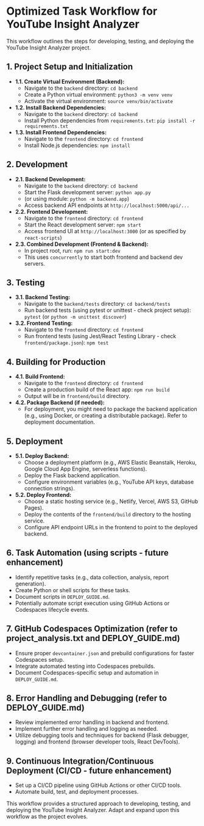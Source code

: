 # Optimized Task Workflow for YouTube Insight Analyzer

This workflow outlines the steps for developing, testing, and deploying the YouTube Insight Analyzer project.

## 1. Project Setup and Initialization

- **1.1. Create Virtual Environment (Backend):**
  - Navigate to the `backend` directory: `cd backend`
  - Create a Python virtual environment: `python3 -m venv venv`
  - Activate the virtual environment: `source venv/bin/activate`
- **1.2. Install Backend Dependencies:**
  - Navigate to the `backend` directory: `cd backend`
  - Install Python dependencies from `requirements.txt`: `pip install -r requirements.txt`
- **1.3. Install Frontend Dependencies:**
  - Navigate to the `frontend` directory: `cd frontend`
  - Install Node.js dependencies: `npm install`

## 2. Development

- **2.1. Backend Development:**
  - Navigate to the `backend` directory: `cd backend`
  - Start the Flask development server: `python app.py` 
  - (or using module: `python -m backend.app`)
  - Access backend API endpoints at `http://localhost:5000/api/...`
- **2.2. Frontend Development:**
  - Navigate to the `frontend` directory: `cd frontend`
  - Start the React development server: `npm start`
  - Access frontend UI at `http://localhost:3000` (or as specified by `react-scripts`)
- **2.3. Combined Development (Frontend & Backend):**
  - In project root, run: `npm run start:dev` 
  - This uses `concurrently` to start both frontend and backend dev servers.

## 3. Testing

- **3.1. Backend Testing:**
  - Navigate to the `backend/tests` directory: `cd backend/tests`
  - Run backend tests (using pytest or unittest - check project setup): `pytest` (or `python -m unittest discover`)
- **3.2. Frontend Testing:**
  - Navigate to the `frontend` directory: `cd frontend`
  - Run frontend tests (using Jest/React Testing Library - check `frontend/package.json`): `npm test`

## 4. Building for Production

- **4.1. Build Frontend:**
  - Navigate to the `frontend` directory: `cd frontend`
  - Create a production build of the React app: `npm run build`
  - Output will be in `frontend/build` directory.
- **4.2. Package Backend (if needed):**
  - For deployment, you might need to package the backend application (e.g., using Docker, or creating a distributable package). Refer to deployment documentation.

## 5. Deployment

- **5.1. Deploy Backend:**
  - Choose a deployment platform (e.g., AWS Elastic Beanstalk, Heroku, Google Cloud App Engine, serverless functions).
  - Deploy the Flask backend application. 
  - Configure environment variables (e.g., YouTube API keys, database connection strings).
- **5.2. Deploy Frontend:**
  - Choose a static hosting service (e.g., Netlify, Vercel, AWS S3, GitHub Pages).
  - Deploy the contents of the `frontend/build` directory to the hosting service.
  - Configure API endpoint URLs in the frontend to point to the deployed backend.

## 6. Task Automation (using scripts - future enhancement)

- Identify repetitive tasks (e.g., data collection, analysis, report generation).
- Create Python or shell scripts for these tasks.
- Document scripts in `DEPLOY_GUIDE.md`.
- Potentially automate script execution using GitHub Actions or Codespaces lifecycle events.

## 7. GitHub Codespaces Optimization (refer to project_analysis.txt and DEPLOY_GUIDE.md)

- Ensure proper `devcontainer.json` and prebuild configurations for faster Codespaces setup.
- Integrate automated testing into Codespaces prebuilds.
- Document Codespaces-specific setup and automation in `DEPLOY_GUIDE.md`.

## 8. Error Handling and Debugging (refer to DEPLOY_GUIDE.md)

- Review implemented error handling in backend and frontend.
- Implement further error handling and logging as needed.
- Utilize debugging tools and techniques for backend (Flask debugger, logging) and frontend (browser developer tools, React DevTools).

## 9. Continuous Integration/Continuous Deployment (CI/CD - future enhancement)

- Set up a CI/CD pipeline using GitHub Actions or other CI/CD tools.
- Automate build, test, and deployment processes.

This workflow provides a structured approach to developing, testing, and deploying the YouTube Insight Analyzer. Adapt and expand upon this workflow as the project evolves.